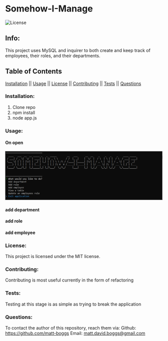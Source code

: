 # Somehow-I-Manage
 ![License](https://img.shields.io/badge/license-MIT-blue.svg)



## Info: 
This project uses MySQL and inquirer to both create and keep track of employees, their roles, and their departments.

## Table of Contents 
 [Installation](#Installation) || [Usage](#Usage) || [License](#License) || [Contributing](#Contributing) || [Tests](#Tests) || [Questions](#Questions)

### Installation:
 1. Clone repo
 2. npm install
 3. node app.js

### Usage:
#### On open
![itBegins](./Assets/onOpen.PNG)
#### add department

#### add role

#### add employee



### License:
 This project is licensed under the MIT license.

### Contributing:
 Contributing is most useful currently in the form of refactoring


### Tests:
Testing at this stage is as simple as trying to break the application

### Questions:
To contact the author of this repository, reach them via: 
Github: https://github.com/matt-boggs
Email: matt.david.boggs@gmail.com